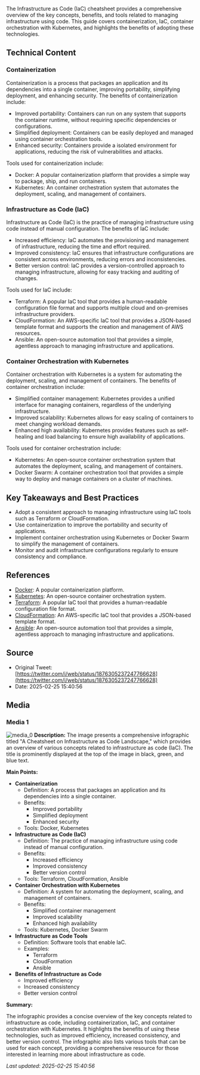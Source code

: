 The Infrastructure as Code (IaC) cheatsheet provides a comprehensive overview of the key concepts, benefits, and tools related to managing infrastructure using code. This guide covers containerization, IaC, container orchestration with Kubernetes, and highlights the benefits of adopting these technologies.

## Technical Content
### Containerization
Containerization is a process that packages an application and its dependencies into a single container, improving portability, simplifying deployment, and enhancing security. The benefits of containerization include:
* Improved portability: Containers can run on any system that supports the container runtime, without requiring specific dependencies or configurations.
* Simplified deployment: Containers can be easily deployed and managed using container orchestration tools.
* Enhanced security: Containers provide a isolated environment for applications, reducing the risk of vulnerabilities and attacks.

Tools used for containerization include:
* Docker: A popular containerization platform that provides a simple way to package, ship, and run containers.
* Kubernetes: An container orchestration system that automates the deployment, scaling, and management of containers.

### Infrastructure as Code (IaC)
Infrastructure as Code (IaC) is the practice of managing infrastructure using code instead of manual configuration. The benefits of IaC include:
* Increased efficiency: IaC automates the provisioning and management of infrastructure, reducing the time and effort required.
* Improved consistency: IaC ensures that infrastructure configurations are consistent across environments, reducing errors and inconsistencies.
* Better version control: IaC provides a version-controlled approach to managing infrastructure, allowing for easy tracking and auditing of changes.

Tools used for IaC include:
* Terraform: A popular IaC tool that provides a human-readable configuration file format and supports multiple cloud and on-premises infrastructure providers.
* CloudFormation: An AWS-specific IaC tool that provides a JSON-based template format and supports the creation and management of AWS resources.
* Ansible: An open-source automation tool that provides a simple, agentless approach to managing infrastructure and applications.

### Container Orchestration with Kubernetes
Container orchestration with Kubernetes is a system for automating the deployment, scaling, and management of containers. The benefits of container orchestration include:
* Simplified container management: Kubernetes provides a unified interface for managing containers, regardless of the underlying infrastructure.
* Improved scalability: Kubernetes allows for easy scaling of containers to meet changing workload demands.
* Enhanced high availability: Kubernetes provides features such as self-healing and load balancing to ensure high availability of applications.

Tools used for container orchestration include:
* Kubernetes: An open-source container orchestration system that automates the deployment, scaling, and management of containers.
* Docker Swarm: A container orchestration tool that provides a simple way to deploy and manage containers on a cluster of machines.

## Key Takeaways and Best Practices
* Adopt a consistent approach to managing infrastructure using IaC tools such as Terraform or CloudFormation.
* Use containerization to improve the portability and security of applications.
* Implement container orchestration using Kubernetes or Docker Swarm to simplify the management of containers.
* Monitor and audit infrastructure configurations regularly to ensure consistency and compliance.

## References
* [Docker](https://www.docker.com/): A popular containerization platform.
* [Kubernetes](https://kubernetes.io/): An open-source container orchestration system.
* [Terraform](https://www.terraform.io/): A popular IaC tool that provides a human-readable configuration file format.
* [CloudFormation](https://aws.amazon.com/cloudformation/): An AWS-specific IaC tool that provides a JSON-based template format.
* [Ansible](https://www.ansible.com/): An open-source automation tool that provides a simple, agentless approach to managing infrastructure and applications.
## Source

- Original Tweet: [https://twitter.com/i/web/status/1876305237247766628](https://twitter.com/i/web/status/1876305237247766628)
- Date: 2025-02-25 15:40:56


## Media

### Media 1
![media_0](./media_0.jpg)
**Description:** The image presents a comprehensive infographic titled "A Cheatsheet on Infrastructure as Code Landscape," which provides an overview of various concepts related to infrastructure as code (IaC). The title is prominently displayed at the top of the image in black, green, and blue text.

**Main Points:**

* **Containerization**
	+ Definition: A process that packages an application and its dependencies into a single container.
	+ Benefits:
		- Improved portability
		- Simplified deployment
		- Enhanced security
	+ Tools: Docker, Kubernetes
* **Infrastructure as Code (IaC)**
	+ Definition: The practice of managing infrastructure using code instead of manual configuration.
	+ Benefits:
		- Increased efficiency
		- Improved consistency
		- Better version control
	+ Tools: Terraform, CloudFormation, Ansible
* **Container Orchestration with Kubernetes**
	+ Definition: A system for automating the deployment, scaling, and management of containers.
	+ Benefits:
		- Simplified container management
		- Improved scalability
		- Enhanced high availability
	+ Tools: Kubernetes, Docker Swarm
* **Infrastructure as Code Tools**
	+ Definition: Software tools that enable IaC.
	+ Examples:
		- Terraform
		- CloudFormation
		- Ansible
* **Benefits of Infrastructure as Code**
	+ Improved efficiency
	+ Increased consistency
	+ Better version control

**Summary:**

The infographic provides a concise overview of the key concepts related to infrastructure as code, including containerization, IaC, and container orchestration with Kubernetes. It highlights the benefits of using these technologies, such as improved efficiency, increased consistency, and better version control. The infographic also lists various tools that can be used for each concept, providing a comprehensive resource for those interested in learning more about infrastructure as code.

*Last updated: 2025-02-25 15:40:56*